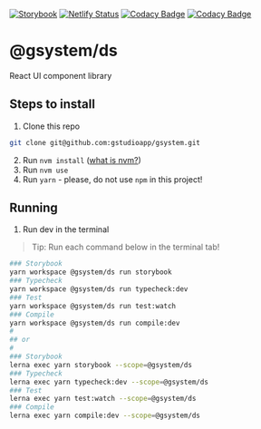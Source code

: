 [![Storybook](https://cdn.jsdelivr.net/gh/storybookjs/brand@master/badge/badge-storybook.svg)](https://objective-panini-639144.netlify.app)
[![Netlify Status](https://api.netlify.com/api/v1/badges/4f72c65f-47f7-4f73-8a1e-1ea9afdd17cc/deploy-status)](https://app.netlify.com/sites/objective-panini-639144/deploys) [![Codacy Badge](https://api.codacy.com/project/badge/Grade/15771a8c22dd44b6a16283e09cdb977f)](https://app.codacy.com/gh/gstudioapp/gsystem?utm_source=github.com&utm_medium=referral&utm_content=gstudioapp/gsystem&utm_campaign=Badge_Grade_Dashboard) [![Codacy Badge](https://app.codacy.com/project/badge/Coverage/5a71ae4db894401399637dd07f254ca6)](https://www.codacy.com/gh/gstudioapp/gsystem?utm_source=github.com&utm_medium=referral&utm_content=gstudioapp/gsystem&utm_campaign=Badge_Coverage)

# @gsystem/ds

React UI component library

## Steps to install

1. Clone this repo

```bash
git clone git@github.com:gstudioapp/gsystem.git
```

2. Run `nvm install` ([what is nvm?](https://github.com/nvm-sh/nvm))
3. Run `nvm use`
4. Run `yarn` - please, do not use `npm` in this project!

## Running

1. Run dev in the terminal

> Tip: Run each command below in the terminal tab!

```bash
### Storybook
yarn workspace @gsystem/ds run storybook
### Typecheck
yarn workspace @gsystem/ds run typecheck:dev
### Test
yarn workspace @gsystem/ds run test:watch
### Compile
yarn workspace @gsystem/ds run compile:dev
#
## or
#
### Storybook
lerna exec yarn storybook --scope=@gsystem/ds
### Typecheck
lerna exec yarn typecheck:dev --scope=@gsystem/ds
### Test
lerna exec yarn test:watch --scope=@gsystem/ds
### Compile
lerna exec yarn compile:dev --scope=@gsystem/ds
```
